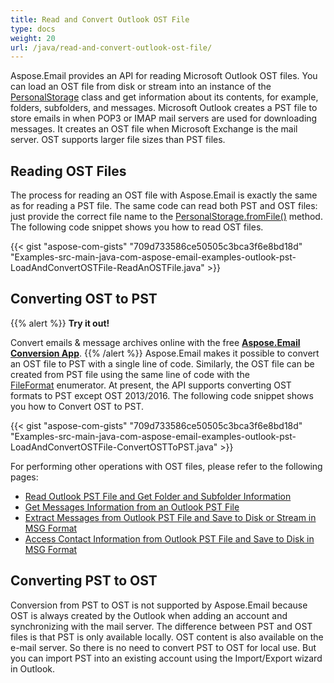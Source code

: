 ```yaml
---
title: Read and Convert Outlook OST File
type: docs
weight: 20
url: /java/read-and-convert-outlook-ost-file/
---
```



Aspose.Email provides an API for reading Microsoft Outlook OST files. You can load an OST file from disk or stream into an instance of the [PersonalStorage](https://apireference.aspose.com/email/java/com.aspose.email/PersonalStorage) class and get information about its contents, for example, folders, subfolders, and messages. Microsoft Outlook creates a PST file to store emails in when POP3 or IMAP mail servers are used for downloading messages. It creates an OST file when Microsoft Exchange is the mail server. OST supports larger file sizes than PST files.
## **Reading OST Files**
The process for reading an OST file with Aspose.Email is exactly the same as for reading a PST file. The same code can read both PST and OST files: just provide the correct file name to the [PersonalStorage.fromFile()](https://apireference.aspose.com/email/java/com.aspose.email/PersonalStorage#fromFile\(java.lang.String\)) method. The following code snippet shows you how to read OST files.



{{< gist "aspose-com-gists" "709d733586ce50505c3bca3f6e8bd18d" "Examples-src-main-java-com-aspose-email-examples-outlook-pst-LoadAndConvertOSTFile-ReadAnOSTFile.java" >}}
## **Converting OST to PST**

{{% alert %}}
**Try it out!**

Convert emails & message archives online with the free [**Aspose.Email Conversion App**](https://products.aspose.app/email/Conversion).
{{% /alert %}}
Aspose.Email makes it possible to convert an OST file to PST with a single line of code. Similarly, the OST file can be created from PST file using the same line of code with the [FileFormat](https://apireference.aspose.com/email/java/com.aspose.email/FileFormat) enumerator. At present, the API supports converting OST formats to PST except OST 2013/2016. The following code snippet shows you how to Convert OST to PST.



{{< gist "aspose-com-gists" "709d733586ce50505c3bca3f6e8bd18d" "Examples-src-main-java-com-aspose-email-examples-outlook-pst-LoadAndConvertOSTFile-ConvertOSTToPST.java" >}}



For performing other operations with OST files, please refer to the following pages:

- [Read Outlook PST File and Get Folder and Subfolder Information](/email/java/read-outlook-pst-file-and-get-folders-and-subfolders-information/)
- [Get Messages Information from an Outlook PST File](/email/java/working-with-messages-in-a-pst-file/#get-messages-information-from-an-outlook-pst-file)
- [Extract Messages from Outlook PST File and Save to Disk or Stream in MSG Format](/email/java/working-with-messages-in-a-pst-file/#extracting-messages-form-pst-files)
- [Access Contact Information from Outlook PST File and Save to Disk in MSG Format](/email/java/working-with-contacts-in-pst-file/#save-contacts-information-from-pst-file-in-msg-format)

## **Converting PST to OST**

Conversion from PST to OST is not supported by Aspose.Email because OST is always created by the Outlook when adding an account and synchronizing with the mail server.
The difference between PST and OST files is that PST is only available locally. OST content is also available on the e-mail server.
So there is no need to convert PST to OST for local use.
But you can import PST into an existing account using the Import/Export wizard in Outlook.
